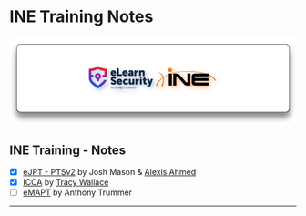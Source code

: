# INE Training Notes

![elearnsecurity.com - © eLearnSecurity | ine.com - © INE](.gitbook/assets/elearninginecovermid.png)

## INE Training - Notes

- [x] [eJPT - PTSv2](ejpt/README.md) by Josh Mason & [Alexis Ahmed](https://alexisahmed.com/)
- [x] [ICCA](icca/README.md) by [Tracy Wallace](https://twitter.com/TracyWallaceTec)
- [ ] [eMAPT](emapt/README.md) by Anthony Trummer

---

